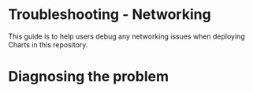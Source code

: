 # Troubleshooting - Networking

This guide is to help users debug any networking issues when deploying Charts in this repository.

# Diagnosing the problem

